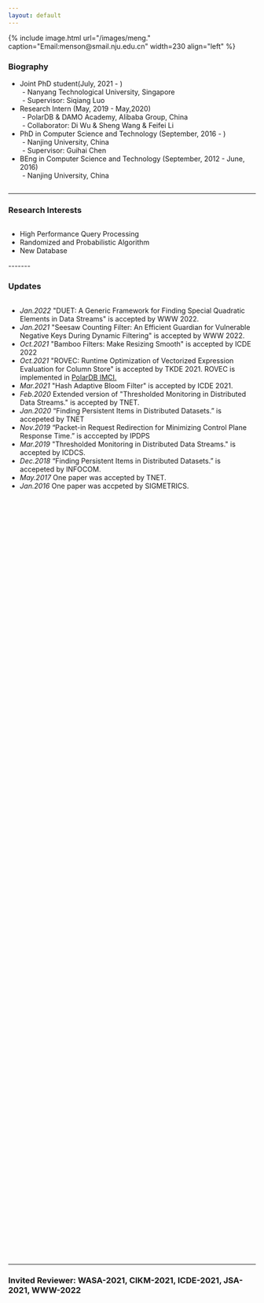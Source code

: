 ```yaml
---
layout: default
---
```


<style type="text/css">
<!--
 .tab { margin-left: 1%; }
-->
</style>

<div class="home">
{% include image.html url="/images/meng." caption="Email:menson@smail.nju.edu.cn" width=230 align="left" %}
<!-- <Experience> -->
<div style="overflow-y: scroll;">
<strong><h3>Biography</h3></strong>
<ul>
<li>Joint PhD student(July, 2021 - )<br>
<span class="tab">- Nanyang Technological University, Singapore</span><br>
<span class="tab">- Supervisor: Siqiang Luo</span>
</li>
<li>Research Intern (May, 2019 - May,2020)<br>
<span class="tab">- PolarDB & DAMO Academy, Alibaba Group, China</span><br>
<span class="tab">- Collaborator: Di Wu & Sheng Wang & Feifei Li</span>
</li>
<li>PhD in Computer Science and Technology (September, 2016 - )<br>
<span class="tab">- Nanjing University, China</span>
<br>
<span class="tab">- Supervisor: Guihai Chen</span></li>
<li>BEng in Computer Science and Technology (September, 2012 - June, 2016)<br>
<span class="tab">- Nanjing University, China</span></li>
</ul>
</div>

</div>

----------
### Research Interests
<div style="overflow-y: scroll;">
<ul>
<li>High Performance Query Processing</li>
<li>Randomized and Probabilistic Algorithm</li>
<li>New Database</li>
</ul>
</div>
-------

### Updates

<div class="updates" style="height:50%; overflow-y: scroll;">
<ul>
<li><i>Jan.2022</i> "DUET: A Generic Framework for Finding Special Quadratic Elements in Data Streams" is accepted by WWW 2022.</li>
<li><i>Jan.2021</i> "Seesaw Counting Filter: An Efficient Guardian for Vulnerable Negative Keys During Dynamic Filtering" is accepted by WWW 2022.</li>
<li><i>Oct.2021</i> "Bamboo Filters: Make Resizing Smooth" is accepted by ICDE 2022</li>
<li><i>Oct.2021</i> "ROVEC: Runtime Optimization of Vectorized Expression Evaluation for Column Store" is accepted by TKDE 2021. ROVEC is implemented in <a href="https://mp.weixin.qq.com/s/KkEHqQI3B2B1BY8siae01w">PolarDB IMCI.</a></li>
<li><i>Mar.2021</i> "Hash Adaptive Bloom Filter" is accepted by ICDE 2021.</li>
<li><i>Feb.2020</i> Extended version of "Thresholded Monitoring in Distributed Data Streams." is accepted by TNET.</li>
<li><i>Jan.2020</i> “Finding Persistent Items in Distributed Datasets.” is accepeted by TNET</li>
<li><i>Nov.2019</i> “Packet-in Request Redirection for Minimizing Control Plane Response Time.” is acccepted by IPDPS</li>
<li><i>Mar.2019</i> "Thresholded Monitoring in Distributed Data Streams." is accepted by ICDCS.</li>
<li><i>Dec.2018</i> “Finding Persistent Items in Distributed Datasets.” is accepeted by INFOCOM.</li>
<li><i>May.2017</i> One paper was accepted by TNET.</li>
<li><i>Jan.2016</i> One paper was accpeted by SIGMETRICS.</li>
</ul>
</div>

-------

<h3>Invited Reviewer: <span>WASA-2021, CIKM-2021, ICDE-2021, JSA-2021, WWW-2022</span></h3> 


<!-- serve command -->
<!-- bundle exec jekyll serve --incremental  -->

